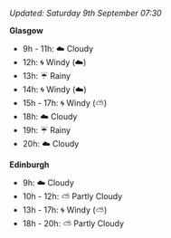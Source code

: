 *Updated: Saturday 9th September 07:30*

**Glasgow**

* 9h - 11h: :cloud: Cloudy
* 12h: :cyclone: Windy (:cloud:)
* 13h: :umbrella: Rainy
* 14h: :cyclone: Windy (:cloud:)
* 15h - 17h: :cyclone: Windy (:partly_sunny:)
* 18h: :cloud: Cloudy
* 19h: :umbrella: Rainy
* 20h: :cloud: Cloudy

**Edinburgh**

* 9h: :cloud: Cloudy
* 10h - 12h: :partly_sunny: Partly Cloudy
* 13h - 17h: :cyclone: Windy (:partly_sunny:)
* 18h - 20h: :partly_sunny: Partly Cloudy
